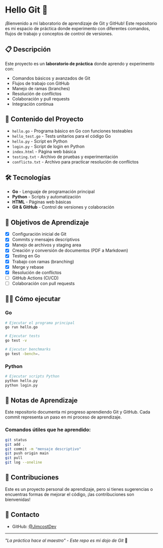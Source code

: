 # Hello Git 🚀

¡Bienvenido a mi laboratorio de aprendizaje de Git y GitHub! Este repositorio es mi espacio de práctica donde experimento con diferentes comandos, flujos de trabajo y conceptos de control de versiones.

## 📋 Descripción

Este proyecto es un **laboratorio de práctica** donde aprendo y experimento con:
- Comandos básicos y avanzados de Git
- Flujos de trabajo con GitHub
- Manejo de ramas (branches)
- Resolución de conflictos
- Colaboración y pull requests
- Integración continua

## 📂 Contenido del Proyecto

- `hello.go` - Programa básico en Go con funciones testeables
- `hello_test.go` - Tests unitarios para el código Go
- `hello.py` - Script en Python
- `login.py` - Script de login en Python
- `index.html` - Página web básica
- `testing.txt` - Archivo de pruebas y experimentación
- `conflicto.txt` - Archivo para practicar resolución de conflictos

## 🛠️ Tecnologías

- **Go** - Lenguaje de programación principal
- **Python** - Scripts y automatización
- **HTML** - Páginas web básicas
- **Git & GitHub** - Control de versiones y colaboración

## 🎯 Objetivos de Aprendizaje

- [x] Configuración inicial de Git
- [x] Commits y mensajes descriptivos
- [x] Manejo de archivos y staging area
- [x] Creación y conversión de documentos (PDF a Markdown)
- [x] Testing en Go
- [x] Trabajo con ramas (branching)
- [x] Merge y rebase
- [x] Resolución de conflictos
- [ ] GitHub Actions (CI/CD)
- [ ] Colaboración con pull requests

## 🏃‍♂️ Cómo ejecutar

### Go
```bash
# Ejecutar el programa principal
go run hello.go

# Ejecutar tests
go test -v

# Ejecutar benchmarks
go test -bench=.
```

### Python
```bash
# Ejecutar scripts Python
python hello.py
python login.py
```

## 📝 Notas de Aprendizaje

Este repositorio documenta mi progreso aprendiendo Git y GitHub. Cada commit representa un paso en mi proceso de aprendizaje.

### Comandos útiles que he aprendido:
```bash
git status
git add .
git commit -m "mensaje descriptivo"
git push origin main
git pull
git log --oneline
```

## 🤝 Contribuciones

Este es un proyecto personal de aprendizaje, pero si tienes sugerencias o encuentras formas de mejorar el código, ¡las contribuciones son bienvenidas!

## 📧 Contacto

- GitHub: [@JimcostDev](https://github.com/JimcostDev)

---

*"La práctica hace al maestro" - Este repo es mi dojo de Git* 🥋
